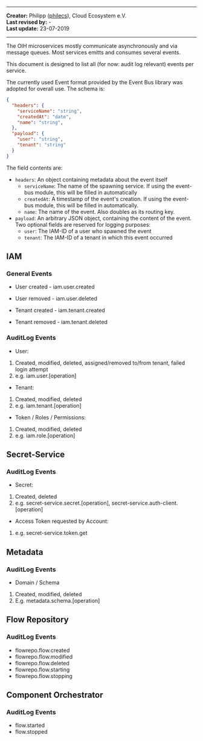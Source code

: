 

---

**Creator:** Philipp ([philecs](https://github.com/philecs)), Cloud Ecosystem e.V. <br>
**Last revised by:** - <br>
**Last update:** 23-07-2019

---

The OIH microservices mostly communicate asynchronously and via message queues. Most services emitts and consumes several events.

This document is designed to list all (for now: audit log relevant) events per service.


The currently used Event format provided by the Event Bus library was adopted for overall use. The schema is:

```json
{
  "headers": {
    "serviceName": "string",
    "createdAt": "date",
    "name": "string",
  },
  "payload": {
    "user": "string",
    "tenant": "string"
  }
} 
```

The field contents are:
- `headers`: An object containing metadata about the event itself
    - `serviceName`: The name of the spawning service. If using the event-bus module, this will be filled in automatically
    - `createdAt`: A timestamp of the event's creation. If using the event-bus module, this will be filled in automatically.
    - `name`: The name of the event. Also doubles as its routing key.
- `payload`: An arbitrary JSON object, containing the content of the event. Two optional fields are reserved for logging purposes:
    - `user`: The IAM-ID of a user who spawned the event
    - `tenant`: The IAM-ID of a tenant in which this event occurred


## IAM

### General Events

- User created - iam.user.created

- User removed - iam.user.deleted

- Tenant created - iam.tenant.created

- Tenant removed - iam.tenant.deleted

### AuditLog Events

- User:

1. Created, modified, deleted, assigned/removed to/from tenant, failed login attempt
2. e.g. iam.user.[operation]

- Tenant:

1. Created, modified, deleted
2. e.g. iam.tenant.[operation]

- Token / Roles / Permissions:

1. Created, modified, deleted
2. e.g. iam.role.[operation]

## Secret-Service

### AuditLog Events

- Secret:

1. Created, deleted
2. e.g. secret-service.secret.[operation], secret-service.auth-client.[operation]

- Access Token requested by Account:

1. e.g. secret-service.token.get

## Metadata

### AuditLog Events

- Domain / Schema

1. Created, modified, deleted
2. E.g. metadata.schema.[operation]

## Flow Repository

### AuditLog Events

- flowrepo.flow.created
- flowrepo.flow.modified
- flowrepo.flow.deleted
- flowrepo.flow.starting
- flowrepo.flow.stopping

## Component Orchestrator

### AuditLog Events

- flow.started
- flow.stopped
